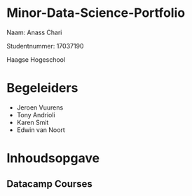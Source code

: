 # Minor-Data-Science-Portfolio

Naam: Anass Chari

Studentnummer: 17037190

Haagse Hogeschool

# Begeleiders

- Jeroen Vuurens
- Tony Andrioli
- Karen Smit
- Edwin van Noort

# Inhoudsopgave

## Datacamp Courses
